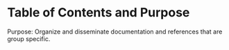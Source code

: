 # Table of Contents and Purpose

Purpose: Organize and disseminate documentation and references that are group specific.

